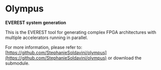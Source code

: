 # Olympus

**EVEREST system generation**

This is the EVEREST tool for generating complex FPGA architectures with multiple accelerators running in parallel.

For more information, please refer to: [https://github.com/StephanieSoldavini/olympus](https://github.com/StephanieSoldavini/olympus) or download the submodule.

